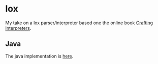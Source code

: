 # lox
My take on a lox parser/interpreter based one the online book [Crafting Interpreters](http://craftinginterpreters.com/).

## Java
The java implementation is [here](jlox/).

